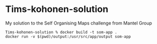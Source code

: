 # Tims-kohonen-solution
My solution to the Self Organising Maps challenge from Mantel Group

`Tims-kohonen-solution % docker build -t som-app .` \
`docker run -v $(pwd)/output:/usr/src/app/output som-app`

